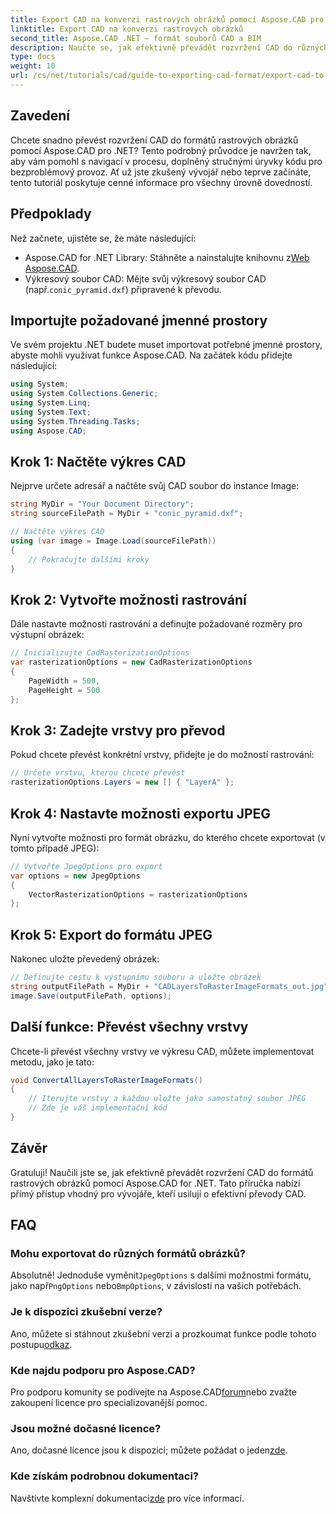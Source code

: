 ```yaml
---
title: Export CAD na konverzi rastrových obrázků pomocí Aspose.CAD pro .NET
linktitle: Export CAD na konverzi rastrových obrázků
second_title: Aspose.CAD .NET – formát souborů CAD a BIM
description: Naučte se, jak efektivně převádět rozvržení CAD do různých formátů rastrových obrázků pomocí Aspose.CAD for .NET. Tento komplexní průvodce vás provede procesem pomocí jasného kódu.
type: docs
weight: 10
url: /cs/net/tutorials/cad/guide-to-exporting-cad-format/export-cad-to-raster-image-conversion/
---
```

## Zavedení

Chcete snadno převést rozvržení CAD do formátů rastrových obrázků pomocí Aspose.CAD pro .NET? Tento podrobný průvodce je navržen tak, aby vám pomohl s navigací v procesu, doplněný stručnými úryvky kódu pro bezproblémový provoz. Ať už jste zkušený vývojář nebo teprve začínáte, tento tutoriál poskytuje cenné informace pro všechny úrovně dovedností.

## Předpoklady

Než začnete, ujistěte se, že máte následující:

- Aspose.CAD for .NET Library: Stáhněte a nainstalujte knihovnu z[Web Aspose.CAD](https://releases.aspose.com/cad/net/).
-  Výkresový soubor CAD: Mějte svůj výkresový soubor CAD (např.`conic_pyramid.dxf`) připravené k převodu.

## Importujte požadované jmenné prostory

Ve svém projektu .NET budete muset importovat potřebné jmenné prostory, abyste mohli využívat funkce Aspose.CAD. Na začátek kódu přidejte následující:

```csharp
using System;
using System.Collections.Generic;
using System.Linq;
using System.Text;
using System.Threading.Tasks;
using Aspose.CAD;
```

## Krok 1: Načtěte výkres CAD

Nejprve určete adresář a načtěte svůj CAD soubor do instance Image:

```csharp
string MyDir = "Your Document Directory";
string sourceFilePath = MyDir + "conic_pyramid.dxf";

// Načtěte výkres CAD
using (var image = Image.Load(sourceFilePath))
{
    // Pokračujte dalšími kroky
}
```

## Krok 2: Vytvořte možnosti rastrování

Dále nastavte možnosti rastrování a definujte požadované rozměry pro výstupní obrázek:

```csharp
// Inicializujte CadRasterizationOptions
var rasterizationOptions = new CadRasterizationOptions
{
    PageWidth = 500,
    PageHeight = 500
};
```

## Krok 3: Zadejte vrstvy pro převod

Pokud chcete převést konkrétní vrstvy, přidejte je do možností rastrování:

```csharp
// Určete vrstvu, kterou chcete převést
rasterizationOptions.Layers = new [] { "LayerA" };
```

## Krok 4: Nastavte možnosti exportu JPEG

Nyní vytvořte možnosti pro formát obrázku, do kterého chcete exportovat (v tomto případě JPEG):

```csharp
// Vytvořte JpegOptions pro export
var options = new JpegOptions
{
    VectorRasterizationOptions = rasterizationOptions
};
```

## Krok 5: Export do formátu JPEG

Nakonec uložte převedený obrázek:

```csharp
// Definujte cestu k výstupnímu souboru a uložte obrázek
string outputFilePath = MyDir + "CADLayersToRasterImageFormats_out.jpg";
image.Save(outputFilePath, options);
```

## Další funkce: Převést všechny vrstvy

Chcete-li převést všechny vrstvy ve výkresu CAD, můžete implementovat metodu, jako je tato:

```csharp
void ConvertAllLayersToRasterImageFormats()
{
    // Iterujte vrstvy a každou uložte jako samostatný soubor JPEG
    // Zde je váš implementační kód
}
```

## Závěr

Gratuluji! Naučili jste se, jak efektivně převádět rozvržení CAD do formátů rastrových obrázků pomocí Aspose.CAD for .NET. Tato příručka nabízí přímý přístup vhodný pro vývojáře, kteří usilují o efektivní převody CAD.

## FAQ

### Mohu exportovat do různých formátů obrázků?

 Absolutně! Jednoduše vyměnit`JpegOptions` s dalšími možnostmi formátu, jako např`PngOptions` nebo`BmpOptions`, v závislosti na vašich potřebách.

### Je k dispozici zkušební verze?

 Ano, můžete si stáhnout zkušební verzi a prozkoumat funkce podle tohoto postupu[odkaz](https://releases.aspose.com/cad/net/).

### Kde najdu podporu pro Aspose.CAD?

 Pro podporu komunity se podívejte na Aspose.CAD[forum](https://forum.aspose.com/c/cad/19)nebo zvažte zakoupení licence pro specializovanější pomoc.

### Jsou možné dočasné licence?

 Ano, dočasné licence jsou k dispozici; můžete požádat o jeden[zde](https://purchase.conholdate.com/temporary-license/).

### Kde získám podrobnou dokumentaci?

 Navštivte komplexní dokumentaci[zde](https://reference.aspose.com/cad/net/) pro více informací.